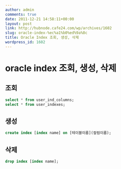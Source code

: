 ```yaml
---
author: admin
comments: true
date: 2011-12-21 14:58:11+00:00
layout: post
link: http://hubnode.cafe24.com/wp/archives/1602
slug: oracle-index-%ec%a1%b0%ed%9a%8c
title: Oracle Index 조회, 생성, 삭제
wordpress_id: 1602
---
```


# oracle index 조회, 생성, 삭제



## 조회

```sql
select * from user_ind_columns;
select * from user_indexes;
```



## 생성

```sql
create index [index name] on [테이블이름](컬럼이름);
```



## 삭제

```sql
drop index [index name];
```








